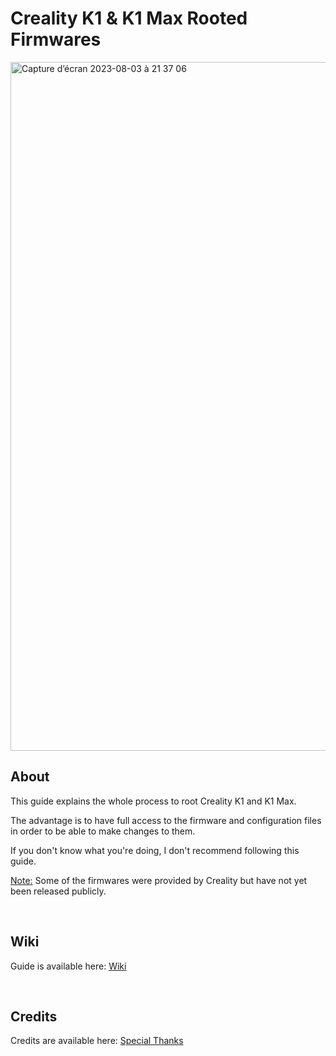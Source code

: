 # Creality K1 & K1 Max Rooted Firmwares

<img width="1102" alt="Capture d’écran 2023-08-03 à 21 37 06" src="https://github.com/Guilouz/Creality-K1-and-K1-Max/assets/12702322/c0815e43-74c2-45ce-bf22-3827034d51cb">

## About

This guide explains the whole process to root Creality K1 and K1 Max.

The advantage is to have full access to the firmware and configuration files in order to be able to make changes to them.

If you don't know what you're doing, I don't recommend following this guide.

<u>Note:</u> Some of the firmwares were provided by Creality but have not yet been released publicly.

<br />

## Wiki

Guide is  available here: [Wiki](https://github.com/Guilouz/Creality-K1-and-K1-Max/wiki)

<br />

## Credits

Credits are available here: [Special Thanks](https://github.com/Guilouz/Creality-K1-and-K1-Max/wiki/Special-Thanks)

<br />
